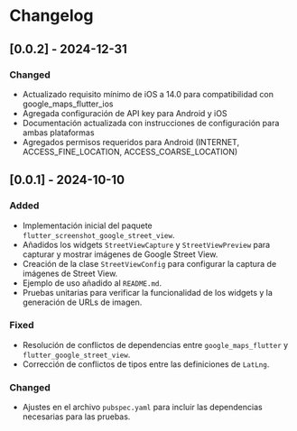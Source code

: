 # Changelog

## [0.0.2] - 2024-12-31
### Changed
- Actualizado requisito mínimo de iOS a 14.0 para compatibilidad con google_maps_flutter_ios
- Agregada configuración de API key para Android y iOS
- Documentación actualizada con instrucciones de configuración para ambas plataformas
- Agregados permisos requeridos para Android (INTERNET, ACCESS_FINE_LOCATION, ACCESS_COARSE_LOCATION)

## [0.0.1] - 2024-10-10
### Added
- Implementación inicial del paquete `flutter_screenshot_google_street_view`.
- Añadidos los widgets `StreetViewCapture` y `StreetViewPreview` para capturar y mostrar imágenes de Google Street View.
- Creación de la clase `StreetViewConfig` para configurar la captura de imágenes de Street View.
- Ejemplo de uso añadido al `README.md`.
- Pruebas unitarias para verificar la funcionalidad de los widgets y la generación de URLs de imagen.

### Fixed
- Resolución de conflictos de dependencias entre `google_maps_flutter` y `flutter_google_street_view`.
- Corrección de conflictos de tipos entre las definiciones de `LatLng`.

### Changed
- Ajustes en el archivo `pubspec.yaml` para incluir las dependencias necesarias para las pruebas.
